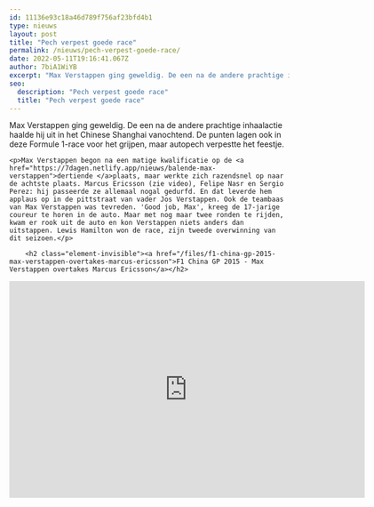 ```yaml
---
id: 11136e93c18a46d789f756af23bfd4b1
type: nieuws
layout: post
title: "Pech verpest goede race"
permalink: /nieuws/pech-verpest-goede-race/
date: 2022-05-11T19:16:41.067Z
author: 7biA1WiYB
excerpt: "Max Verstappen ging geweldig. De een na de andere prachtige inhaalactie haalde hij uit in het Chinese Shanghai vanochtend. De punten lagen ook in deze Formule 1-race voor het grijpen, maar autopech verpestte het feestje.  "
seo:
  description: "Pech verpest goede race"
  title: "Pech verpest goede race"
---
```

Max Verstappen ging geweldig. De een na de andere prachtige inhaalactie haalde hij uit in het Chinese Shanghai vanochtend. De punten lagen ook in deze Formule 1-race voor het grijpen, maar autopech verpestte het feestje.  

    <p>Max Verstappen begon na een matige kwalificatie op de <a href="https://7dagen.netlify.app/nieuws/balende-max-verstappen">dertiende </a>plaats, maar werkte zich razendsnel op naar de achtste plaats. Marcus Ericsson (zie video), Felipe Nasr en Sergio Perez: hij passeerde ze allemaal nogal gedurfd. En dat leverde hem applaus op in de pittstraat van vader Jos Verstappen. Ook de teambaas van Max Verstappen was tevreden. 'Good job, Max', kreeg de 17-jarige coureur te horen in de auto. Maar met nog maar twee ronden te rijden, kwam er rook uit de auto en kon Verstappen niets anders dan uitstappen. Lewis Hamilton won de race, zijn tweede overwinning van dit seizoen.</p>
<p><div class="media media-element-container media-default"><div id="file-2646" class="file file-video file-video-youtube">

        <h2 class="element-invisible"><a href="/files/f1-china-gp-2015-max-verstappen-overtakes-marcus-ericsson">F1 China GP 2015 - Max Verstappen overtakes Marcus Ericsson</a></h2>
    
  
  <div class="content">
    <div class="media-youtube-video media-element file-default media-youtube-1">
  <iframe class="media-youtube-player" width="640" height="390" title="F1 China GP 2015 - Max Verstappen overtakes Marcus Ericsson" src="https://www.youtube.com/embed/2nRAAay81lA?wmode=opaque&controls=" name="F1 China GP 2015 - Max Verstappen overtakes Marcus Ericsson" frameborder="0" allowfullscreen="">Video van F1 China GP 2015 - Max Verstappen overtakes Marcus Ericsson</iframe>
</div>
  </div>

  
</div>
</div>
<p> </p>  
